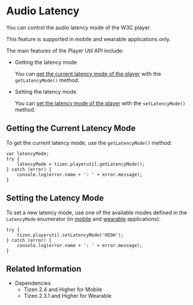 # Audio Latency

You can control the audio latency mode of the W3C player.

This feature is supported in mobile and wearable applications only.

The main features of the Player Util API include:

- Getting the latency mode

  You can [get the current latency mode of the player](#getting-the-current-latency-mode) with the `getLatencyMode()` method.

- Setting the latency mode

  You can [set the latency mode of the player](#setting-the-latency-mode) with the `setLatencyMode()` method.

## Getting the Current Latency Mode

To get the current latency mode, use the `getLatencyMode()` method:

```
var latencyMode;
try {
    latencyMode = tizen.playerutil.getLatencyMode();
} catch (error) {
    console.log(error.name + ': ' + error.message);
}
```

## Setting the Latency Mode

To set a new latency mode, use one of the available modes defined in the `LatencyMode` enumerator (in [mobile](../../api/latest/device_api/mobile/tizen/playerutil.html#LatencyMode) and [wearable](../../api/latest/device_api/wearable/tizen/playerutil.html#LatencyMode) applications):

```
try {
    tizen.playerutil.setLatencyMode('HIGH');
} catch (error) {
    console.log(error.name + ': ' + error.message);
}
```

## Related Information
* Dependencies
  - Tizen 2.4 and Higher for Mobile
  - Tizen 2.3.1 and Higher for Wearable
